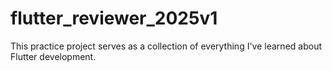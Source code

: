# flutter_reviewer_2025v1
 This practice project serves as a collection of everything I've learned about Flutter development.
